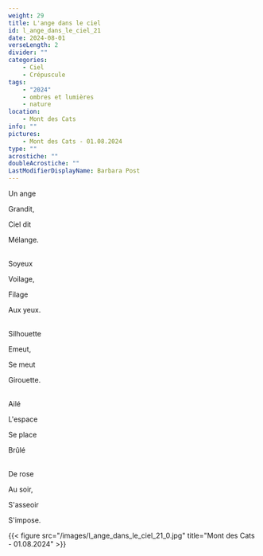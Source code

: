 ```yaml
---
weight: 29
title: L'ange dans le ciel
id: l_ange_dans_le_ciel_21
date: 2024-08-01
verseLength: 2
divider: ""
categories:
    - Ciel
    - Crépuscule
tags:
    - "2024"
    - ombres et lumières
    - nature
location:
    - Mont des Cats
info: ""
pictures:
    - Mont des Cats - 01.08.2024
type: ""
acrostiche: ""
doubleAcrostiche: ""
LastModifierDisplayName: Barbara Post
---
```

Un ange

Grandit,

Ciel dit

Mélange.

 \
Soyeux

Voilage,

Filage

Aux yeux.

 \
Silhouette

Emeut,

Se meut

Girouette.

 \
Ailé

L'espace

Se place

Brûlé

 \
De rose

Au soir,

S'asseoir

S'impose.

<!-- FM:Snippet:Start data:{"id":"_figure","fields":[{"name":"imageName","value":"l_ange_dans_le_ciel_21_0.jpg"},{"name":"imageCaption","value":"Mont des Cats - 01.08.2024"}]} -->
{{< figure src="/images/l_ange_dans_le_ciel_21_0.jpg" title="Mont des Cats - 01.08.2024" >}}
<!-- FM:Snippet:End -->